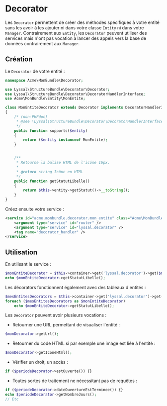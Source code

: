 # Decorator

Les `Decorator` permettent de créer des méthodes spécifiques à votre entité sans les avoir à les ajouter ni dans votre classe `Entity` ni dans votre `Manager`. Contrairement aux `Entity`, les `Decorator` peuvent utiliser des services mais n'ont pas vocation à lancer des appels vers la base de données contrairement aux `Manager`.


## Création

Le `Decorator` de votre entité :

```php
namespace Acme\MonBundle\Decorator;

use Lyssal\StructureBundle\Decorator\Decorator;
use Lyssal\StructureBundle\Decorator\DecoratorHandlerInterface;
use Acme\MonBundle\Entity\MonEntite;

class MonEntiteDecorator extends Decorator implements DecoratorHandlerInterface
{
    /* (non-PHPdoc)
     * @see \Lyssal\StructureBundle\Decorator\DecoratorHandlerInterface::supports()
     */
    public function supports($entity)
    {
        return ($entity instanceof MonEntite);
    }


    /**
     * Retourne la balise HTML de l'icône 16px.
     * 
     * @return string Icône en HTML
     */
    public function getStatutLibelle()
    {
        return $this->entity->getStatut()->__toString();
    }
}
```

Créez ensuite votre service :

```xml
<service id="acme.monbundle.decorator.mon_entite" class="Acme\MonBundle\Decorator\MonEntiteDecorator">
    <argument type="service" id="router" />
    <argument type="service" id="lyssal.decorator" />
    <tag name="decorator_handler" />
</service>
```


## Utilisation

En utilisant le service :
```php
$monEntiteDecorator = $this->container->get('lyssal.decorator')->get($monEntite);
echo $monEntiteDecorator->getStatutLibelle();
```

Les décorators fonctionnent également avec des tableaux d'entités :
```php
$mesEntitesDecorators = $this->container->get('lyssal.decorator')->get($mesEntites);
foreach ($mesEntitesDecorators as $monEntiteDecorator)
    echo $monEntiteDecorator->getStatutLibelle();
```

Les `Decorator` peuvent avoir plusieurs vocations :

* Retourner une URL permettant de visualiser l'entité :
```php
$monDecorator->getUrl();
```
* Retourner du code HTML si par exemple une image est liée à l'entité :
```php
$monDecorator->getIconeHtml();
```
* Vérifier un droit, un accès :
```php
if ($periodeDecorator->estOuverte()) {}
```
* Toutes sortes de traitement ne nécessitant pas de requêtes :
```php
if ($periodeDecorator->dateOuvertureEstTerminee()) {}
echo $periodeDecorator->getNombreJours();
// Etc
```
